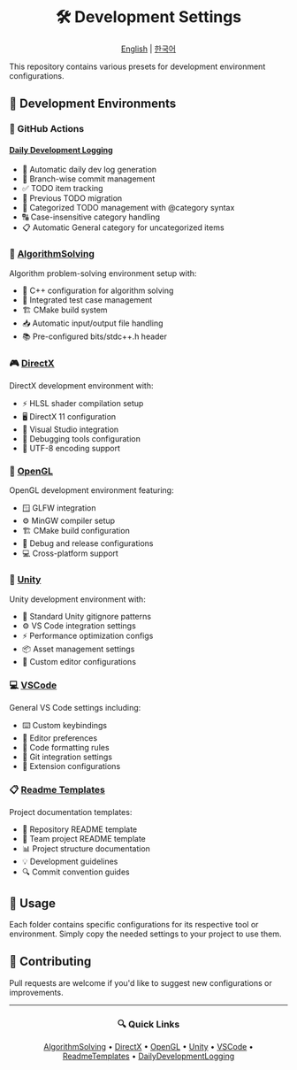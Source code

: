 <div align="center">

# 🛠 Development Settings

[English](README.en.md) | [한국어](README.md)

</div>

This repository contains various presets for development environment configurations.

## 🎯 Development Environments

### 🤖 GitHub Actions

#### [Daily Development Logging](https://github.com/Anxi77/.Settings/tree/main/Actions/DailyDevelopmentLogging)

- 📅 Automatic daily dev log generation
- 🌿 Branch-wise commit management
- ✅ TODO item tracking
- 🔄 Previous TODO migration
- 📑 Categorized TODO management with @category syntax
- 🔠 Case-insensitive category handling
- 📋 Automatic General category for uncategorized items

### 🧮 [AlgorithmSolving](https://github.com/Anxi77/.Settings/tree/main/AlgorithmSolving)

Algorithm problem-solving environment setup with:

- 📝 C++ configuration for algorithm solving
- 🔄 Integrated test case management
- 🏗 CMake build system
- 📥 Automatic input/output file handling
- 📚 Pre-configured bits/stdc++.h header

### 🎮 [DirectX](https://github.com/Anxi77/.Settings/tree/main/DirectX)

DirectX development environment with:

- ⚡ HLSL shader compilation setup
- 🖥 DirectX 11 configuration
- 🔧 Visual Studio integration
- 🐛 Debugging tools configuration
- 📄 UTF-8 encoding support

### 🎨 [OpenGL](https://github.com/Anxi77/.Settings/tree/main/OpenGL)

OpenGL development environment featuring:

- 🪟 GLFW integration
- ⚙️ MinGW compiler setup
- 🏗 CMake build configuration
- 🔄 Debug and release configurations
- 💻 Cross-platform support

### 🎲 [Unity](https://github.com/Anxi77/.Settings/tree/main/Unity)

Unity development environment with:

- 📝 Standard Unity gitignore patterns
- ⚙️ VS Code integration settings
- ⚡ Performance optimization configs
- 📦 Asset management settings
- 🔧 Custom editor configurations

### 💻 [VSCode](https://github.com/Anxi77/.Settings/tree/main/VSCode)

General VS Code settings including:

- ⌨️ Custom keybindings
- 🎨 Editor preferences
- 📝 Code formatting rules
- 🔄 Git integration settings
- 🧩 Extension configurations

### 📋 [Readme Templates](https://github.com/Anxi77/.Settings/tree/main/Readme)

Project documentation templates:

- 📑 Repository README template
- 👥 Team project README template
- 📊 Project structure documentation
- 💡 Development guidelines
- 🔍 Commit convention guides

## 📖 Usage

Each folder contains specific configurations for its respective tool or environment. Simply copy the needed settings to your project to use them.

## 🤝 Contributing

Pull requests are welcome if you'd like to suggest new configurations or improvements.

---

<div align="center">

### 🔍 Quick Links

[AlgorithmSolving](https://github.com/Anxi77/.Settings/tree/main/AlgorithmSolving) •
[DirectX](https://github.com/Anxi77/.Settings/tree/main/DirectX) •
[OpenGL](https://github.com/Anxi77/.Settings/tree/main/OpenGL) •
[Unity](https://github.com/Anxi77/.Settings/tree/main/Unity) •
[VSCode](https://github.com/Anxi77/.Settings/tree/main/VSCode) •
[ReadmeTemplates](https://github.com/Anxi77/.Settings/tree/main/Readme) •
[DailyDevelopmentLogging](https://github.com/Anxi77/.Settings/tree/main/Actions/DailyDevelopmentLogging)

</div>
